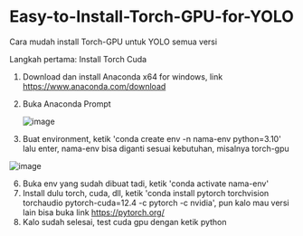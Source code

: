 # Easy-to-Install-Torch-GPU-for-YOLO
Cara mudah install Torch-GPU untuk YOLO semua versi

Langkah pertama: Install Torch Cuda
1. Download dan install Anaconda x64 for windows, link https://www.anaconda.com/download
2. Buka Anaconda Prompt
   
   ![image](https://github.com/user-attachments/assets/35b0c59a-775a-41bd-aa4c-26bbcf16cdff)
   
4. Buat environment, ketik 'conda create env -n nama-env python=3.10' lalu enter, nama-env bisa diganti sesuai kebutuhan, misalnya torch-gpu
   
![image](https://github.com/user-attachments/assets/0cc60d5b-abf1-45d5-bdb1-cb1185d7c9d1)

6. Buka env yang sudah dibuat tadi, ketik 'conda activate nama-env'
7. Install dulu torch, cuda, dll, ketik 'conda install pytorch torchvision torchaudio pytorch-cuda=12.4 -c pytorch -c nvidia', pun kalo mau versi lain bisa buka link https://pytorch.org/
8. Kalo sudah selesai, test cuda gpu dengan ketik python
